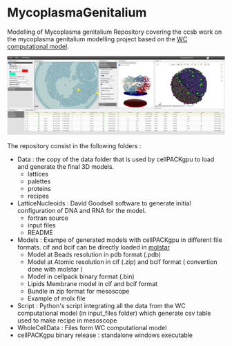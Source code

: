 # MycoplasmaGenitalium
Modelling of Mycoplasma genitalium
Repository covering the ccsb work on the mycoplasma genitalium modelling project based on the [WC computational model](https://doi.org/10.1016/j.cell.2012.05.044).


![mesoscope](https://github.com/ccsb-scripps/MycoplasmaGenitalium/blob/main/Models/CaptureMesoscope.PNG)



The repository consist in the following folders :
* Data : the copy of the data folder that is used by cellPACKgpu to load and generate the final 3D models.
    * lattices
    * palettes
    * proteins
    * recipes
* LatticeNucleoids : David Goodsell software to generate initial configuration of DNA and RNA for the model.
    * fortran source
    * input files
    * README
* Models : Exampe of generated models with cellPACKgpu in different file formats. cif and bcif can be directly loaded in [molstar](https://molstar.org/)
    * Model at Beads resolution in pdb format (.pdb) 
    * Model at Atomic resolution in cif (.zip) and bcif format ( convertion done with molstar )
    * Model in cellpack binary format (.bin)
    * Lipids Membrane model in cif and bcif format
    * Bundle in zip format for mesoscope
    * Example of molx file   
* Script : Python's script integrating all the data from the WC computational model (in input_files folder) which generate csv table used to make recipe in mesoscope
* WholeCellData :  Files form WC computational model
* cellPACKgpu binary release : standalone windows executable 
## 
